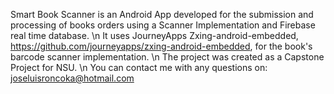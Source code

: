 Smart Book Scanner is an Android App developed for the submission and processing of books orders using a Scanner Implementation and Firebase real time database. \n
It uses JourneyApps Zxing-android-embedded, https://github.com/journeyapps/zxing-android-embedded, for the book's barcode scanner implementation. \n
The project was created as a Capstone Project for NSU. \n
You can contact me with any questions on: joseluisroncoka@hotmail.com
